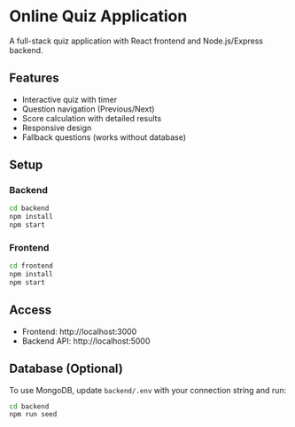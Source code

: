 # Online Quiz Application

A full-stack quiz application with React frontend and Node.js/Express backend.

## Features
- Interactive quiz with timer
- Question navigation (Previous/Next)
- Score calculation with detailed results
- Responsive design
- Fallback questions (works without database)

## Setup

### Backend
```bash
cd backend
npm install
npm start
```

### Frontend
```bash
cd frontend
npm install
npm start
```

## Access
- Frontend: http://localhost:3000
- Backend API: http://localhost:5000

## Database (Optional)
To use MongoDB, update `backend/.env` with your connection string and run:
```bash
cd backend
npm run seed
```